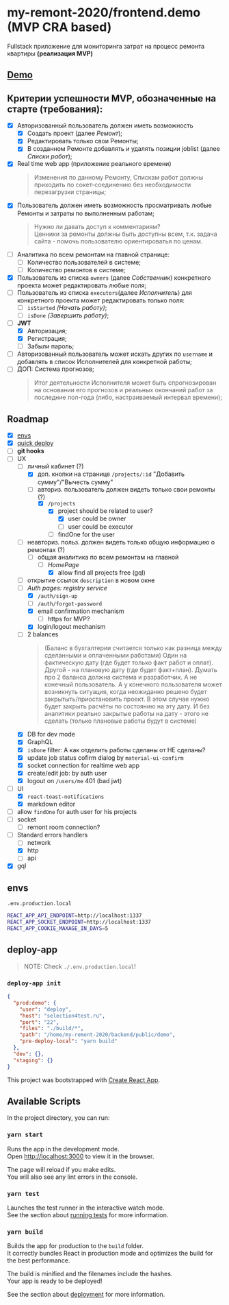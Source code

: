 # my-remont-2020/frontend.demo (MVP CRA based)

Fullstack приложение для мониторинга затрат на процесс ремонта квартиры **(реализация MVP)**

## [Demo](http://selection4test.ru:1338/demo)

## Критерии успешности MVP, обозначенные на старте (требования):

- [x] Авторизованный пользователь должен иметь возможность
  - [x] Создать проект (далее _Ремонт_);
  - [x] Редактировать только свои Ремонты;
  - [x] В созданном Ремонте добавлять и удалять позиции joblist (далее _Списки работ_);
- [x] Real time web app (приложение реального времени)
  > Изменения по данному Ремонту, Спискам работ должны приходить по сокет-соединению без необходимости перезагрузки страницы;
- [x] Пользователь должен иметь возможность просматривать любые Ремонты и затраты по выполненным работам;
  > Нужно ли давать доступ к комментариям?  
  > Ценники за ремонты должны быть доступны всем, т.к. задача сайта - помочь пользователю ориентироватья по ценам.
- [ ] Аналитика по всем ремонтам на главной странице:
  - [ ] Количество пользователей в системе;
  - [ ] Количество ремонтов в системе;
- [x] Пользователь из списка `owners` (далее _Собственник_) конкретного проекта может редактировать любые поля;
- [ ] Пользователь из списка `executors`(далее _Исполнитель_) для конкретного проекта может редактировать только поля:
  - [ ] `isStarted` _(Начать работу)_;
  - [ ] `isDone` _(Завершить работу)_;
- [ ] **JWT**
  - [x] Авторизация;
  - [x] Регистрация;
  - [ ] Забыли пароль;
- [ ] Авторизованный пользователь может искать других по `username` и добавлять в список Исполнителей для конкретной работы;
- [ ] ДОП: Система прогнозов;
  > Итог деятельности Исполнителя может быть спрогнозирован на основании его прогнозов и реальных окончаний работ за последние пол-года (либо, настраиваемый интервал времени);

## Roadmap

- [x] [envs](#envs)
- [x] [quick deploy](#deploy-app)
- [ ] **git hooks**
- [ ] UX
  - [ ] личный кабинет (?)
    - [x] доп. кнопки на странице `/projects/:id` "Добавить сумму"/"Вычесть сумму"
    - [ ] авториз. пользователь должен видеть только свои ремонты (?)
      - [x] `/projects`
        - [x] project should be related to user?
          - [x] user could be owner
          - [ ] user could be executor
        - [ ] findOne for the user
  - [ ] неавториз. польз. должен видеть только общую информацию о ремонтах (?)
    - [ ] общая аналитика по всем ремонтам на главной
      - [ ] _HomePage_
        - [x] allow find all projects free (gql)
  - [ ] открытие ссылок `description` в новом окне
  - [ ] _Auth pages: registry service_
    - [x] `/auth/sign-up`
    - [ ] `/auth/forgot-password`
    - [x] email confirmation mechanism
      - [ ] https for MVP?
    - [x] login/logout mechanism
  - [ ] 2 balances
    > (Баланс в бухгалтерии считается только как разница между сделанными и оплаченными работами) Один на фактическую дату (где будет только факт работ и оплат). Другой - на плановую дату (где будет факт+план). Думать про 2 баланса должна система и разработчик. А не конечный пользователь. А у конечного пользователя может возникнуть ситуация, когда неожиданно решено будет закрытыть/приостановить проект. В этом случае нужно будет закрыть расчёты по состоянию на эту дату. И без аналитики реально закрытые работы на дату - этого не сделать (только плановые работы будут в системе)
  - [x] DB for dev mode
  - [x] GraphQL
  - [x] `isDone` filter: А как отделить работы сделаны от НЕ сделаны?
  - [x] update job status cofirm dialog by `material-ui-confirm`
  - [x] socket connection for realtime web app
  - [x] create/edit job: by auth user
  - [x] logout on `/users/me` 401 (bad jwt)
- [ ] UI
  - [x] `react-toast-notifications`
  - [x] markdown editor
- [ ] allow `findOne` for auth user for his projects
- [ ] socket
  - [ ] remont room connection?
- [ ] Standard errors handlers
  - [ ] network
  - [x] http
  - [ ] api
- [x] gql

## envs

`.env.production.local`

```bash
REACT_APP_API_ENDPOINT=http://localhost:1337
REACT_APP_SOCKET_ENDPOINT=http://localhost:1337
REACT_APP_COOKIE_MAXAGE_IN_DAYS=5
```

## deploy-app

> NOTE: Check `./.env.production.local`!

### `deploy-app init`

```json
{
  "prod:demo": {
    "user": "deploy",
    "host": "selection4test.ru",
    "port": "22",
    "files": "./build/*",
    "path": "/home/my-remont-2020/backend/public/demo",
    "pre-deploy-local": "yarn build"
  },
  "dev": {},
  "staging": {}
}
```

This project was bootstrapped with [Create React App](https://github.com/facebook/create-react-app).

## Available Scripts

In the project directory, you can run:

### `yarn start`

Runs the app in the development mode.<br />
Open [http://localhost:3000](http://localhost:3000) to view it in the browser.

The page will reload if you make edits.<br />
You will also see any lint errors in the console.

### `yarn test`

Launches the test runner in the interactive watch mode.<br />
See the section about [running tests](https://facebook.github.io/create-react-app/docs/running-tests) for more information.

### `yarn build`

Builds the app for production to the `build` folder.<br />
It correctly bundles React in production mode and optimizes the build for the best performance.

The build is minified and the filenames include the hashes.<br />
Your app is ready to be deployed!

See the section about [deployment](https://facebook.github.io/create-react-app/docs/deployment) for more information.
